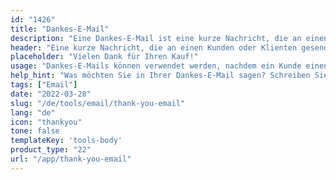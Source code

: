 ```yaml
---
id: "1426"
title: "Dankes-E-Mail"
description: "Eine Dankes-E-Mail ist eine kurze Nachricht, die an einen Kunden oder Klienten gesendet wird, nachdem dieser einen Kauf getätigt, einen Vertrag unterschrieben oder eine andere Aktion durchgeführt hat. Der Zweck einer Dankes-E-Mail ist es, die Wertschätzung für das Geschäft zu zeigen und Wohlwollen und Beziehungen aufzubauen."
header: "Eine kurze Nachricht, die an einen Kunden oder Klienten gesendet wird, nachdem dieser eine Aktion abgeschlossen hat."
placeholder: "Vielen Dank für Ihren Kauf!"
usage: "Dankes-E-Mails können verwendet werden, nachdem ein Kunde einen Kauf getätigt, einen Vertrag unterzeichnet oder eine andere Aktion abgeschlossen hat."
help_hint: "Was möchten Sie in Ihrer Dankes-E-Mail sagen? Schreiben Sie es auf und wir helfen Ihnen, eine stilvolle E-Mail zu verfassen."
tags: ["Email"]
date: "2022-03-28"
slug: "/de/tools/email/thank-you-email"
lang: "de"
icon: "thankyou"
tone: false
templateKey: 'tools-body'
product_type: "22"
url: "/app/thank-you-email"
---
```

